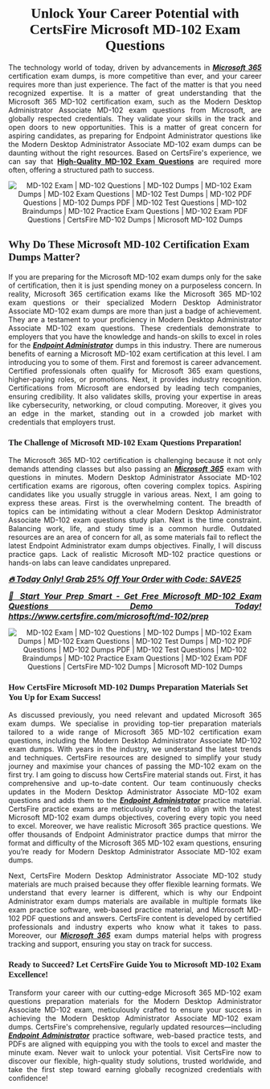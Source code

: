 <h1 style="text-align: center;"><strong><span style="display:block; color:#Black; "><span style="font-family:Times New Roman,Times,serif;">Unlock Your Career Potential with CertsFire Microsoft MD-102 Exam Questions</span></span></strong></h1>

<p style="text-align:justify">The technology world of today, driven by advancements in <u><em><strong>Microsoft 365</strong></em></u> certification exam dumps, is more competitive than ever, and your career requires more than just experience. The fact of the matter is that you need recognized expertise. It is a matter of great understanding that the Microsoft 365 MD-102 certification exam, such as the Modern Desktop Administrator Associate MD-102 exam questions from Microsoft, are globally respected credentials. They validate your skills in the track and open doors to new opportunities. This is a matter of great concern for aspiring candidates, as preparing for Endpoint Administrator questions like the Modern Desktop Administrator Associate MD-102 exam dumps can be daunting without the right resources. <span style="box-sizing:border-box;margin:0;padding:0;text-align:left">Based on CertsFire's experience, we can say that <a href="https://www.certsfire.com/microsoft/md-102/prep" target="_blank"><strong>High-Quality MD-102 Exam Questions</strong></a> are required more often</span>, offering a structured path to success.</p>

<p style="text-align: center;"><img alt="MD-102 Exam | MD-102 Questions | MD-102 Dumps | MD-102 Exam Dumps | MD-102 Exam Questions | MD-102 Test Dumps | MD-102 PDF Questions | MD-102 Dumps PDF | MD-102 Test Questions | MD-102 Braindumps | MD-102 Practice Exam Questions | MD-102 Exam PDF Questions | CertsFire MD-102 Dumps | Microsoft MD-102 Dumps" src="https://i.ibb.co/VpBphDrm/certs1.jpg" /></p>

<h2><strong><span style="display:block; color:#Black; "><span style="font-family:Times New Roman,Times,serif;">Why Do These Microsoft MD-102 Certification Exam Dumps Matter? </span></span></strong></h2>

<p style="text-align:justify">If you are preparing for the Microsoft MD-102 exam dumps only for the sake of certification, then it is just spending money on a purposeless concern. In reality, Microsoft 365 certification exams like the Microsoft 365 MD-102 exam questions or their specialized Modern Desktop Administrator Associate MD-102 exam dumps are more than just a badge of achievement. They are a testament to your proficiency in Modern Desktop Administrator Associate MD-102 exam questions. These credentials demonstrate to employers that you have the knowledge and hands-on skills to excel in roles for the <u><em><strong>Endpoint Administrator</strong></em></u> dumps in this industry. There are numerous benefits of earning a Microsoft MD-102 exam certification at this level. I am introducing you to some of them. First and foremost is career advancement. Certified professionals often qualify for Microsoft 365 exam questions, higher-paying roles, or promotions. Next, it provides industry recognition. Certifications from Microsoft are endorsed by leading tech companies, ensuring credibility. It also validates skills, proving your expertise in areas like cybersecurity, networking, or cloud computing. Moreover, it gives you an edge in the market, standing out in a crowded job market with credentials that employers trust.</p>

<h3><strong><span style="display:block; color:#Black; "><span style="font-family:Times New Roman,Times,serif;">The Challenge of Microsoft MD-102 Exam Questions Preparation!</span></span></strong></h3>

<p style="text-align:justify">The Microsoft 365 MD-102 certification is challenging because it not only demands attending classes but also passing an <u><em><strong>Microsoft 365</strong></em></u> exam with questions in minutes. Modern Desktop Administrator Associate MD-102 certification exams are rigorous, often covering complex topics. Aspiring candidates like you usually struggle in various areas. Next, I am going to express these areas. First is the overwhelming content. The breadth of topics can be intimidating without a clear Modern Desktop Administrator Associate MD-102 exam questions study plan. Next is the time constraint. Balancing work, life, and study time is a common hurdle. Outdated resources are an area of concern for all, as some materials fail to reflect the latest Endpoint Administrator exam dumps objectives. Finally, I will discuss practice gaps. Lack of realistic Microsoft MD-102 practice questions or hands-on labs can leave candidates unprepared.</p>

<p style="text-align:justify"><span style="font-size:16px;"><u><em><strong>🔥 Today Only! Grab 25% Off Your Order with Code: SAVE25</strong></em></u></span></p>

<p style="text-align:justify"><span style="font-size:16px;"><u><em><strong>🎯 Start Your Prep Smart - Get Free Microsoft MD-102 Exam Questions Demo Today! <a href="https://www.certsfire.com/microsoft/md-102/prep">https://www.certsfire.com/microsoft/md-102/prep</a></strong></em></u></span></p>

<p style="text-align: center;"><img alt="MD-102 Exam | MD-102 Questions | MD-102 Dumps | MD-102 Exam Dumps | MD-102 Exam Questions | MD-102 Test Dumps | MD-102 PDF Questions | MD-102 Dumps PDF | MD-102 Test Questions | MD-102 Braindumps | MD-102 Practice Exam Questions | MD-102 Exam PDF Questions | CertsFire MD-102 Dumps | Microsoft MD-102 Dumps" src="https://i.ibb.co/21myHSmd/certs2.jpg" /></p>

<h3><strong><span style="display:block; color:#Black; "><span style="font-family:Times New Roman,Times,serif;">How CertsFire Microsoft MD-102 Dumps Preparation Materials Set You Up for Exam Success!</span></span></strong></h3>

<p style="text-align:justify">As discussed previously, you need relevant and updated Microsoft 365 exam dumps. We specialise in providing top-tier preparation materials tailored to a wide range of Microsoft 365 MD-102 certification exam questions, including the Modern Desktop Administrator Associate MD-102 exam dumps. With years in the industry, we understand the latest trends and techniques. CertsFire resources are designed to simplify your study journey and maximise your chances of passing the MD-102 exam on the first try. I am going to discuss how CertsFire material stands out. First, it has comprehensive and up-to-date content. Our team continuously checks updates in the Modern Desktop Administrator Associate MD-102 exam questions and adds them to the <u><em><strong>Endpoint Administrator</strong></em></u> practice material. CertsFire practice exams are meticulously crafted to align with the latest Microsoft MD-102 exam dumps objectives, covering every topic you need to excel. Moreover, we have realistic Microsoft 365 practice questions. We offer thousands of Endpoint Administrator practice dumps that mirror the format and difficulty of the Microsoft 365 MD-102 exam questions, ensuring you’re ready for Modern Desktop Administrator Associate MD-102 exam dumps.</p>

<p style="text-align: justify;">Next, CertsFire Modern Desktop Administrator Associate MD-102 study materials are much praised because they offer flexible learning formats. We understand that every learner is different, which is why our Endpoint Administrator exam dumps materials are available in multiple formats like exam practice software, web-based practice material, and Microsoft MD-102 PDF questions and answers. CertsFire content is developed by certified professionals and industry experts who know what it takes to pass. Moreover, our <u><em><strong>Microsoft 365</strong></em></u> exam dumps material helps with progress tracking and support, ensuring you stay on track for success.</p>

<h3><strong><span style="display:block; color:#Black; "><span style="font-family:Times New Roman,Times,serif;">Ready to Succeed? Let CertsFire Guide You to Microsoft MD-102 Exam Excellence!</span></span></strong></h3>

<p style="text-align:justify">Transform your career with our cutting-edge Microsoft 365 MD-102 exam questions preparation materials for the Modern Desktop Administrator Associate MD-102 exam, meticulously crafted to ensure your success in achieving the Modern Desktop Administrator Associate MD-102 exam dumps. CertsFire's comprehensive, regularly updated resources—including <u><em><strong>Endpoint Administrator</strong></em></u> practice software, web-based practice tests, and PDFs are aligned with equipping you with the tools to excel and master the minute exam. Never wait to unlock your potential. Visit CertsFire now to discover our flexible, high-quality study solutions, trusted worldwide, and take the first step toward earning globally recognized credentials with confidence!</p>
